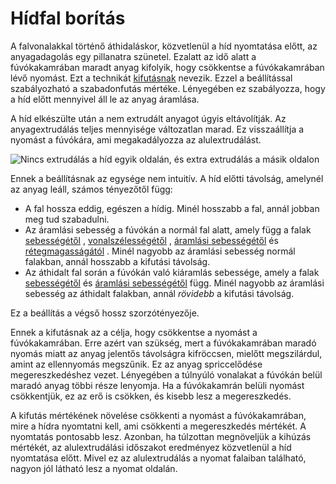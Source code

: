 # Hídfal borítás

A falvonalakkal történő áthidaláskor, közvetlenül a híd nyomtatása előtt, az anyagadagolás egy pillanatra szünetel. Ezalatt az idő alatt a fúvókakamrában maradt anyag kifolyik, hogy csökkentse a fúvókakamrában lévő nyomást. Ezt a technikát [kifutásnak](coasting_enable.md) nevezik. Ezzel a beállítással szabályozható a szabadonfutás mértéke. Lényegében ez szabályozza, hogy a híd előtt mennyivel áll le az anyag áramlása.

A híd elkészülte után a nem extrudált anyagot úgyis eltávolítják. Az anyagextrudálás teljes mennyisége változatlan marad. Ez visszaállítja a nyomást a fúvókára, ami megakadályozza az alulextrudálást.

<!--screenshot {
"image_path": "bridge_skin_density_100.png",
"models": [{"script": "bridge.scad"}],
"layer": 80,
"settings": {
    "bridge_settings_enabled": true,
    "bridge_skin_density": 100,
    "bridge_skin_material_flow": 100,
    "bridge_wall_material_flow": 100
},
"camera_position": [0, 18, 79],
"colours": 64
}-->

![Nincs extrudálás a híd egyik oldalán, és extra extrudálás a másik oldalon](../images/bridge_skin_density_100.png)

Ennek a beállításnak az egysége nem intuitív. A híd előtti távolság, amelynél az anyag leáll, számos tényezőtől függ:

- A fal hossza eddig, egészen a hídig. Minél hosszabb a fal, annál jobban meg tud szabadulni.
- Az áramlási sebesség a fúvókán a normál fal alatt, amely függ a falak [sebességétől](../speed/speed_wall.md) , [vonalszélességétől](../resolution/wall_line_width.md) , [áramlási sebességétől](../material/wall_material_flow.md) és [rétegmagasságától](../resolution/layer_height.md) . Minél nagyobb az áramlási sebesség normál falakban, annál hosszabb a kifutási távolság.
- Az áthidalt fal során a fúvókán való kiáramlás sebessége, amely a falak [sebességétől](bridge_wall_speed.md) és [áramlási sebességétől](bridge_wall_material_flow.md) függ. Minél nagyobb az áramlási sebesség az áthidalt falakban, annál *rövidebb* a kifutási távolság.

Ez a beállítás a végső hossz szorzótényezője.

Ennek a kifutásnak az a célja, hogy csökkentse a nyomást a fúvókakamrában. Erre azért van szükség, mert a fúvókakamrában maradó nyomás miatt az anyag jelentős távolságra kifröccsen, mielőtt megszilárdul, amint az ellennyomás megszűnik. Ez az anyag spriccelődése megereszkedéshez vezet. Lényegében a túlnyúló vonalakat a fúvókán belül maradó anyag többi része lenyomja. Ha a fúvókakamrán belüli nyomást csökkentjük, ez az erő is csökken, és kisebb lesz a megereszkedés.

A kifutás mértékének növelése csökkenti a nyomást a fúvókakamrában, mire a hídra nyomtatni kell, ami csökkenti a megereszkedés mértékét. A nyomtatás pontosabb lesz. Azonban, ha túlzottan megnöveljük a kihúzás mértékét, az alulextrudálási időszakot eredményez közvetlenül a híd nyomtatása előtt. Mivel ez az alulextrudálás a nyomat falaiban található, nagyon jól látható lesz a nyomat oldalán.

